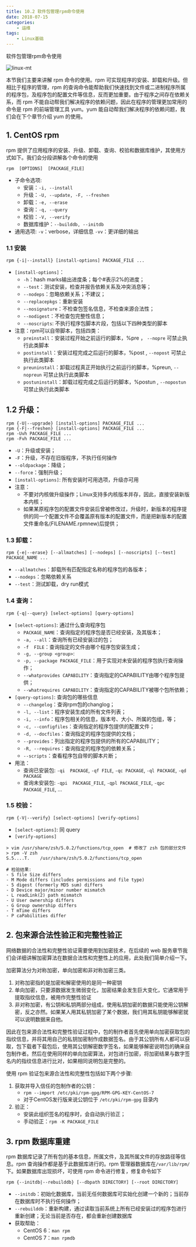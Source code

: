 ```yaml
---
title: 10.2 软件包管理rpm命令使用
date: 2018-07-15
categories:
    - 运维
tags:
    - Linux基础
---
```


软件包管理rpm命令使用

![linux-mt](/images/linux_mt/linux_mt.jpg)
<!-- more -->

本节我们主要来讲解 rpm 命令的使用。rpm 可实现程序的安装、卸载和升级。但相比于程序的管理，rpm 的查询命令能帮助我们快速找到文件或二进制程序所属的程序包，及程序包的配置文件等信息，反而更加重要。由于程序之间存在依赖关系，而 rpm 不能自动帮我们解决程序的依赖问题，因此在程序的管理更加常用的命令是 rpm 的前端管理工具 yum。yum 能自动帮我们解决程序的依赖问题，我们会在下个章节介绍 yum 的使用。

## 1. CentOS rpm
rpm 提供了应用程序的安装、升级、卸载、查询、校验和数据库维护，其使用方式如下。我们会分段讲解各个命令的使用

`rpm  [OPTIONS]  [PACKAGE_FILE]`
- 子命令选项:
    - 安装：`-i, --install`
    - 升级：`-U, --update, -F, --freshen`
    - 卸载：`-e, --erase`
    - 查询：`-q, --query`
    - 校验：`-V, --verify`
    - 数据库维护：`--builddb, --initdb`
- 通用选项:
    `-v`：verbose，详细信息
    `-vv`：更详细的输出

### 1.1 安装
`rpm {-i|--install} [install-options] PACKAGE_FILE ...`
- `[install-options]`：
    - `-h`：hash marks输出进度条；每个#表示2%的进度；
    - `--test`：测试安装，检查并报告依赖关系及冲突消息等；
    - `--nodeps`：忽略依赖关系；不建议；
    - `--replacepkgs`：重新安装
    - `--nosignature`：不检查包签名信息，不检查来源合法性；
    - `--nodigest`：不检查包完整性信息；    
    - `--noscripts`: 不执行程序包脚本片段，包括以下四种类型的脚本
- 注意：rpm可以自带脚本，包括四类：
    - `preinstall`：安装过程开始之前运行的脚本，%pre ， `--nopre` 可禁止执行此类脚本
    - `postinstall`：安装过程完成之后运行的脚本，%post , `--nopost` 可禁止执行此类脚本
    - `preuninstall`：卸载过程真正开始执行之前运行的脚本，%preun, `--nopreun` 可禁止执行此类脚本
    - `postuninstall`：卸载过程完成之后运行的脚本，%postun , `--nopostun` 可禁止执行此类脚本

## 1.2 升级：
`rpm {-U|--upgrade} [install-options] PACKAGE_FILE ...`  
`rpm {-F|--freshen} [install-options] PACKAGE_FILE ...`  
`rpm -Uvh PACKAGE_FILE ...`    
`rpm -Fvh PACKAGE_FILE ...`  
- `-U`：升级或安装；
- `-F`：升级，不存在旧版程序，不执行任何操作
- `--oldpackage`：降级；
- `--force`：强制升级；
- `[install-options]`: 所有安装时可用选项，升级亦可用
- 注意：
    - 不要对内核做升级操作；Linux支持多内核版本并存，因此，直接安装新版本内核；
    - 如果某原程序包的配置文件安装后曾被修改过，升级时，新版本的程序提供的同一个配置文件不会覆盖原有版本的配置文件，而是把新版本的配置文件重命名(FILENAME.rpmnew)后提供；

### 1.3 卸载：
`rpm {-e|--erase} [--allmatches] [--nodeps] [--noscripts] [--test] PACKAGE_NAME ...`        
- `--allmatches`：卸载所有匹配指定名称的程序包的各版本；
- `--nodeps`：忽略依赖关系
- `--test`：测试卸载，dry run模式

### 1.4 查询：
`rpm {-q|--query} [select-options] [query-options]`
- `[select-options]`: 通过什么查询程序包
    - `PACKAGE_NAME`：查询指定的程序包是否已经安装，及其版本；
    - `-a, --all`：查询所有已经安装过的包；
    - `-f  FILE`：查询指定的文件由哪个程序包安装生成；
    - `-g, --group <group>`:
    - `-p, --package PACKAGE_FILE`：用于实现对未安装的程序包执行查询操作；
    - `--whatprovides CAPABILITY`：查询指定的CAPABILITY由哪个程序包提供；
    - `--whatrequires CAPABILITY`：查询指定的CAPABILITY被哪个包所依赖；    
- `[query-options]`: 查询包的哪些信息
    - `--changelog`：查询rpm包的changlog；
    - `-l, --list`：程序安装生成的所有文件列表；
    - `-i, --info`：程序包相关的信息，版本号、大小、所属的包组，等；
    - `-c, --configfiles`：查询指定的程序包提供的配置文件；
    - `-d, --docfiles`：查询指定的程序包提供的文档；
    - `--provides`：列出指定的程序包提供的所有的CAPABILITY；
    - `-R, --requires`：查询指定的程序包的依赖关系；
    - `--scripts`：查看程序包自带的脚本片断；
- 用法：
    - 查询已安装包: `-qi  PACKAGE`, `-qf FILE`, `-qc PACKAGE`, `-ql PACKAGE`, `-qd PACKAGE`
    - 查询未安装包: `-qpi  PACKAGE_FILE`, `-qpl PACKAGE_FILE`, `-qpc PACKAGE_FILE`, ...


### 1.5 校验：
`rpm {-V|--verify} [select-options] [verify-options]`
- `[select-options]`: 同 query
- `[verify-options]`

```
> vim /usr/share/zsh/5.0.2/functions/tcp_open  # 修改了 zsh 包的部分文件
> rpm -V zsh
S.5....T.    /usr/share/zsh/5.0.2/functions/tcp_open

# 检验结果:                
- S file Size differs
- M Mode differs (includes permissions and file type)
- 5 digest (formerly MD5 sum) differs
- D Device major/minor number mismatch
- L readLink(2) path mismatch
- U User ownership differs
- G Group ownership differs
- T mTime differs
- P caPabilities differ
```

## 2. 包来源合法性验正和完整性验正
网络数据的合法性和完整性验证需要使用到加密技术，在后续的 web 服务章节我们会详细讲解加密算法在数据合法性和完整性上的应用，此处我们简单介绍一下。

加密算法分为对称加密，单向加密和非对称加密三类。
1. 对称加密指的是加密和解密使用的是同一种密钥
2. 单向加密，只要源数据发生微弱变化，加密结果会发生巨大变化，它通常用于提取指纹信息，被用作完整性验证
3. 非对称加密，有公钥和私钥两部分组成，使用私钥加密的数据只能使用公钥解密，反之亦然。如果某人用其私钥加密了某个数据，我们用其私钥能够解密就可以说明数据来自他。

因此在包来源合法性和完整性验证过程中，包的制作者首先使用单向加密获取包的指纹信息，并将其用自己的私钥加密制作成数据签名。由于其公钥所有人都可以获取，包下载者下载包后，使用其公钥解密数字签名，如果能够解密说明包的确来自包制作者。然后在使用同样的单向加密算法，对包进行加密，将加密结果与数字签名内的指纹信息进行比对，如果相同说明包是完整的。

使用 rpm 验证包来源合法性和完整性包括如下两个步骤:
1. 获取并导入信任的包制作者的公钥：
	- `rpm --import /etc/pki/rpm-gpg/RPM-GPG-KEY-CentOS-7`
    - 对于CentOS发行版来说公钥位于 `/etc/pki/rpm-gpg` 目录内        
2. 验正：
    - 安装此组织签名的程序时，会自动执行验正；
    - 手动验正：`rpm -K PACKAGE_FILE`

## 3. rpm 数据库重建
rpm 数据库记录了所有包的基本信息，所属文件，及其所属文件的存放路径等信息。rpm 查询操作都是基于此数据库进行的。rpm 管理器数据库在`/var/lib/rpm/` 下。如果数据库出现损坏，可使用 rpm 命令进行修复，修复命令如下

`rpm {--initdb|--rebuilddb} [--dbpath DIRECTORY] [--root DIRECTORY]`
- `--initdb`：初始化数据库，当前无任何数据库可实始化创建一个新的；当前存在数据库时不执行任何操作；
- `--rebuilddb`：重新构建，通过读取当前系统上所有已经安装过的程序包进行重新创建；无论当前是否存在，都会重新创建数据库
- 获取帮助：
    - CentOS 6：`man rpm`
    - CentOS 7：`man rpmdb`
